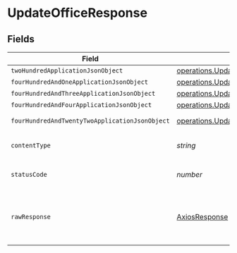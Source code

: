 # UpdateOfficeResponse


## Fields

| Field                                                                                                                                 | Type                                                                                                                                  | Required                                                                                                                              | Description                                                                                                                           |
| ------------------------------------------------------------------------------------------------------------------------------------- | ------------------------------------------------------------------------------------------------------------------------------------- | ------------------------------------------------------------------------------------------------------------------------------------- | ------------------------------------------------------------------------------------------------------------------------------------- |
| `twoHundredApplicationJsonObject`                                                                                                     | [operations.UpdateOfficeResponseBody](../../../sdk/models/operations/updateofficeresponsebody.md)                                     | :heavy_minus_sign:                                                                                                                    | OK                                                                                                                                    |
| `fourHundredAndOneApplicationJsonObject`                                                                                              | [operations.UpdateOfficeOfficesResponseBody](../../../sdk/models/operations/updateofficeofficesresponsebody.md)                       | :heavy_minus_sign:                                                                                                                    | Unauthenticated                                                                                                                       |
| `fourHundredAndThreeApplicationJsonObject`                                                                                            | [operations.UpdateOfficeOfficesResponseResponseBody](../../../sdk/models/operations/updateofficeofficesresponseresponsebody.md)       | :heavy_minus_sign:                                                                                                                    | Forbidden                                                                                                                             |
| `fourHundredAndFourApplicationJsonObject`                                                                                             | [operations.UpdateOfficeOfficesResponse404ResponseBody](../../../sdk/models/operations/updateofficeofficesresponse404responsebody.md) | :heavy_minus_sign:                                                                                                                    | Not Found                                                                                                                             |
| `fourHundredAndTwentyTwoApplicationJsonObject`                                                                                        | [operations.UpdateOfficeOfficesResponse422ResponseBody](../../../sdk/models/operations/updateofficeofficesresponse422responsebody.md) | :heavy_minus_sign:                                                                                                                    | Invalid data posted                                                                                                                   |
| `contentType`                                                                                                                         | *string*                                                                                                                              | :heavy_check_mark:                                                                                                                    | HTTP response content type for this operation                                                                                         |
| `statusCode`                                                                                                                          | *number*                                                                                                                              | :heavy_check_mark:                                                                                                                    | HTTP response status code for this operation                                                                                          |
| `rawResponse`                                                                                                                         | [AxiosResponse](https://axios-http.com/docs/res_schema)                                                                               | :heavy_check_mark:                                                                                                                    | Raw HTTP response; suitable for custom response parsing                                                                               |